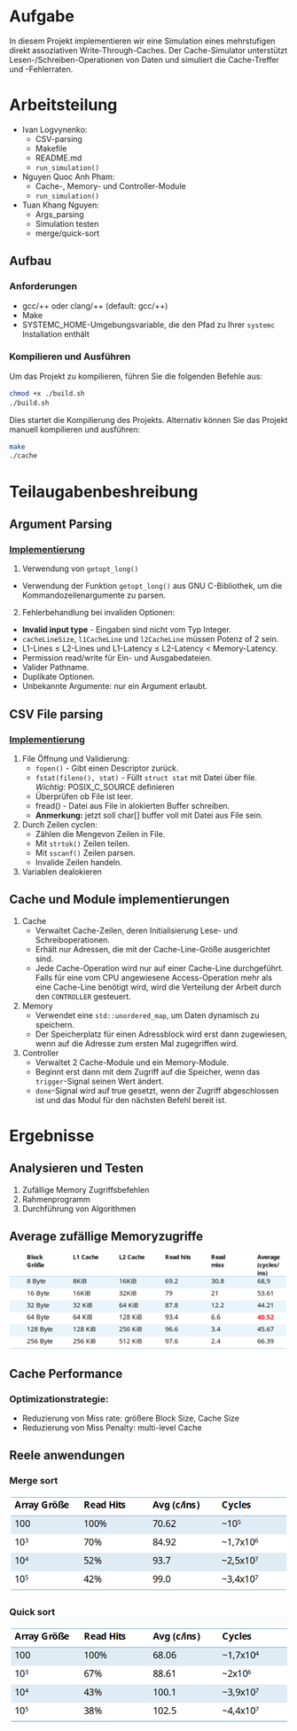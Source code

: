 # Aufgabe

In diesem Projekt implementieren wir eine Simulation eines mehrstufigen direkt assoziativen Write-Through-Caches. Der Cache-Simulator unterstützt Lesen-/Schreiben-Operationen  von Daten und simuliert die Cache-Treffer und -Fehlerraten.

# Arbeitsteilung

- Ivan Logvynenko: 
	- CSV-parsing
	- Makefile
	- README.md
	- `run_simulation()`
- Nguyen Quoc Anh Pham: 
	- Cache-, Memory- und Controller-Module
	- `run_simulation()`
- Tuan Khang Nguyen: 
	- Args_parsing
    - Simulation testen
	- merge/quick-sort

## Aufbau

### Anforderungen

* gcc/++ oder clang/++ (default: gcc/++)
* Make
* SYSTEMC_HOME-Umgebungsvariable, die den Pfad zu Ihrer `systemc` Installation enthält

### Kompilieren und Ausführen

Um das Projekt zu kompilieren, führen Sie die folgenden Befehle aus:
``` bash
chmod +x ./build.sh
./build.sh
```

Dies startet die Kompilierung des Projekts. Alternativ können Sie das Projekt manuell kompilieren und ausführen:
``` bash
make
./cache
``` 

# Teilaugabenbeshreibung

## Argument Parsing

### [Implementierung](src/args_parser.c)
1. Verwendung von `getopt_long()`
- Verwendung der Funktion `getopt_long()` aus GNU C-Bibliothek, um die Kommandozeilenargumente zu parsen.
2. Fehlerbehandlung bei invaliden Optionen:
- **Invalid input type** - Eingaben sind nicht vom Typ Integer.
- `cacheLineSize`, `l1CacheLine` und `l2CacheLine` müssen Potenz of 2 sein.
- L1-Lines ≤ L2-Lines und L1-Latency ≤ L2-Latency < Memory-Latency.
- Permission read/write für Ein- und Ausgabedateien.
- Valider Pathname.
- Duplikate Optionen.
- Unbekannte Argumente: nur ein Argument erlaubt.

## CSV File parsing 

### [Implementierung](src/csv_reader.c)
1. File Öffnung und Validierung:
	* `fopen()` - Gibt einen Descriptor zurück.
	* `fstat(fileno(), stat)` - Füllt `struct stat` mit Datei über file. *Wichtig:* POSIX_C_SOURCE definieren
	* Überprüfen ob File ist leer.
	* fread() - Datei aus File in alokierten Buffer schreiben.
	* **Anmerkung:** jetzt soll char[] buffer voll mit Datei aus File sein.
2. Durch Zeilen cyclen:
	* Zählen die Mengevon Zeilen in File.
	* Mit `strtok()` Zeilen teilen.
	* Mit `sscanf()` Zeilen parsen.
	* Invalide Zeilen handeln.
3. Variablen dealokieren

## Cache und Module implementierungen
1. Cache
	* Verwaltet Cache-Zeilen, deren Initialisierung Lese- und Schreiboperationen.
	* Erhält nur Adressen, die mit der Cache-Line-Größe ausgerichtet sind.
	* Jede Cache-Operation wird nur auf einer Cache-Line durchgeführt. Falls für eine vom CPU angewiesene Access-Operation mehr als eine Cache-Line benötigt wird, wird die Verteilung der Arbeit durch den `CONTROLLER` gesteuert.
2. Memory
	* Verwendet eine `std::unordered_map`, um Daten dynamisch zu speichern.
	* Der Speicherplatz für einen Adressblock wird erst dann zugewiesen, wenn auf die Adresse zum ersten Mal zugegriffen wird.
3. Controller
	* Verwaltet 2 Cache-Module und ein Memory-Module.
	* Beginnt erst dann mit dem Zugriff auf die Speicher, wenn das `trigger`-Signal seinen Wert ändert.
	*  `done`-Signal wird auf true gesetzt, wenn der Zugriff abgeschlossen ist und das Modul für den nächsten Befehl bereit ist.

# Ergebnisse

## Analysieren und Testen ​

1. Zufällige Memory Zugriffsbefehlen
2. Rahmenprogramm
3. Durchführung von Algorithmen

## Average zufällige Memoryzugriffe​
![pic](img/Benchmarks.png) 

## Cache Performance 

### Optimizationstrategie:​

* Reduzierung von Miss rate: größere Block Size, Cache Size​
* Reduzierung von Miss Penalty: multi-level Cache​

## Reele anwendungen

### Merge sort
![Mergesort](img/Mergesort.png)

### Quick sort
![Quicksort](img/Quicksort.png)

